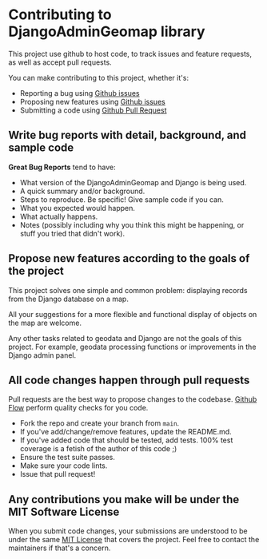 # Contributing to DjangoAdminGeomap library

This project use github to host code, to track issues and feature requests, as well as accept pull requests.

You can make contributing to this project, whether it's:

- Reporting a bug using [Github issues](https://github.com/vb64/django.admin.geomap/issues)
- Proposing new features using [Github issues](https://github.com/vb64/django.admin.geomap/issues)
- Submitting a code using [Github Pull Request](https://docs.github.com/en/github/collaborating-with-issues-and-pull-requests/creating-a-pull-request)

## Write bug reports with detail, background, and sample code

**Great Bug Reports** tend to have:

- What version of the DjangoAdminGeomap and Django is being used.
- A quick summary and/or background.
- Steps to reproduce. Be specific! Give sample code if you can.
- What you expected would happen.
- What actually happens.
- Notes (possibly including why you think this might be happening, or stuff you tried that didn't work).

## Propose new features according to the goals of the project

This project solves one simple and common problem: displaying records from the Django database on a map.

All your suggestions for a more flexible and functional display of objects on the map are welcome.

Any other tasks related to geodata and Django are not the goals of this project.
For example, geodata processing functions or improvements in the Django admin panel.

## All code changes happen through pull requests

Pull requests are the best way to propose changes to the codebase.
[Github Flow](https://guides.github.com/introduction/flow/index.html) perform quality checks for you code.

- Fork the repo and create your branch from `main`.
- If you've add/change/remove features, update the README.md.
- If you've added code that should be tested, add tests. 100% test coverage is a fetish of the author of this code ;)
- Ensure the test suite passes.
- Make sure your code lints.
- Issue that pull request!

## Any contributions you make will be under the MIT Software License

When you submit code changes, your submissions are understood to be under the same [MIT License](http://choosealicense.com/licenses/mit/) that covers the project. Feel free to contact the maintainers if that's a concern.
